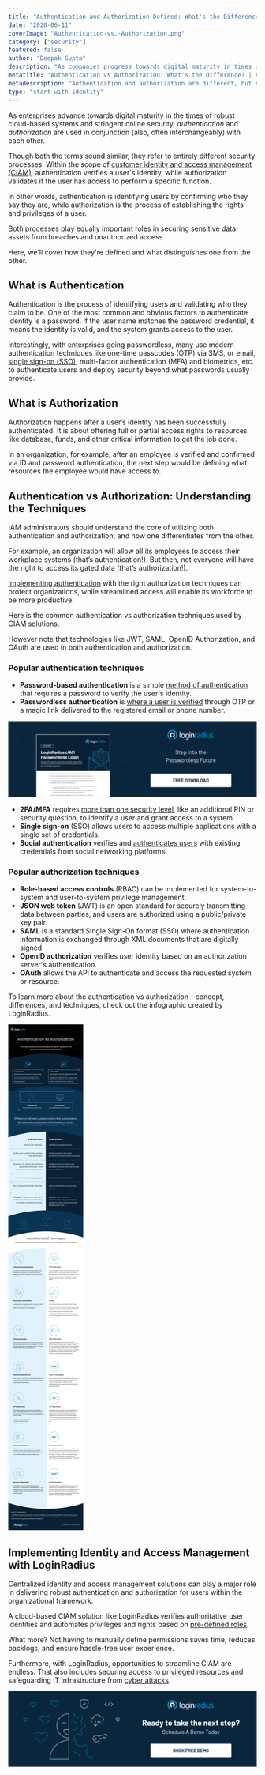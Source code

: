 ```yaml
---
title: "Authentication and Authorization Defined: What's the Difference? [Infographic]"
date: "2020-06-11"
coverImage: "Authentication-vs.-Authorization.png"
category: ["security"]
featured: false
author: "Deepak Gupta"
description: "As companies progress towards digital maturity in times of robust cloud-based systems and stringent online security, authentication and authorization are used in conjunction with each other."
metatitle: "Authentication vs Authorization: What's the Difference? | LoginRadius"
metadescription: "Authentication and authorization are different, but both are required to protect your business data in complementary ways. Check out the infographic."
type: "start-with-identity"
---
```


As enterprises advance towards digital maturity in the times of robust cloud-based systems and stringent online security, _authentication_ and _authorization_ are used in conjunction (also, often interchangeably) with each other.

Though both the terms sound similar, they refer to entirely different security processes. Within the scope of [customer identity and access management (CIAM)](https://www.loginradius.com/blog/2019/06/customer-identity-and-access-management/), authentication verifies a user's identity, while authorization validates if the user has access to perform a specific function.

In other words, authentication is identifying users by confirming who they say they are, while authorization is the process of establishing the rights and privileges of a user.

Both processes play equally important roles in securing sensitive data assets from breaches and unauthorized access.

Here, we'll cover how they're defined and what distinguishes one from the other.

## What is Authentication

Authentication is the process of identifying users and validating who they claim to be. One of the most common and obvious factors to authenticate identity is a password. If the user name matches the password credential, it means the identity is valid, and the system grants access to the user.

Interestingly, with enterprises going passwordless, many use modern authentication techniques like one-time passcodes (OTP) via SMS, or email, [single sign-on (SSO)](https://www.loginradius.com/blog/2019/05/what-is-single-sign-on/), multi-factor authentication (MFA) and biometrics, etc. to authenticate users and deploy security beyond what passwords usually provide.

## What is Authorization

Authorization happens after a user’s identity has been successfully authenticated. It is about offering full or partial access rights to resources like database, funds, and other critical information to get the job done.

In an organization, for example, after an employee is verified and confirmed via ID and password authentication, the next step would be defining what resources the employee would have access to.

## Authentication vs Authorization: Understanding the Techniques

IAM administrators should understand the core of utilizing both authentication and authorization, and how one differentiates from the other.

For example, an organization will allow all its employees to access their workplace systems (that’s authentication!). But then, not everyone will have the right to access its gated data (that’s authorization!).

[Implementing authentication](https://www.loginradius.com/authentication/) with the right authorization techniques can protect organizations, while streamlined access will enable its workforce to be more productive.

Here is the common authentication vs authorization techniques used by CIAM solutions.

However note that technologies like JWT, SAML, OpenID Authorization, and OAuth are used in both authentication and authorization.

### **Popular authentication techniques**

- **Password-based authentication** is a simple [method of authentication](https://www.loginradius.com/blog/2019/06/what-is-multi-factor-authentication/) that requires a password to verify the user's identity.
- **Passwordless authentication** is [where a user is verified](https://www.loginradius.com/blog/2019/10/passwordless-authentication-the-future-of-identity-and-security/) through OTP or a magic link delivered to the registered email or phone number.

[![passwordless-login](passwordless-login.png)](https://www.loginradius.com/resource/loginradius-ciam-passwordless-login/)

- **2FA/MFA** requires [more than one security level](https://www.loginradius.com/blog/2019/06/what-is-multi-factor-authentication/), like an additional PIN or security question, to identify a user and grant access to a system.
- **Single sign-on** (SSO) allows users to access multiple applications with a single set of credentials.
- **Social authentication** verifies and [authenticates users](https://www.loginradius.com/social-login/) with existing credentials from social networking platforms.

### **Popular authorization techniques**

- **Role-based access controls** (RBAC) can be implemented for system-to-system and user-to-system privilege management.
- **JSON web token** (JWT) is an open standard for securely transmitting data between parties, and users are authorized using a public/private key pair.
- **SAML** is a standard Single Sign-On format (SSO) where authentication information is exchanged through XML documents that are digitally signed.
- **OpenID authorization** verifies user identity based on an authorization server's authentication.
- **OAuth** allows the API to authenticate and access the requested system or resource.

To learn more about the authentication vs authorization - concept, differences, and techniques, check out the infographic created by LoginRadius.

![Authentication-Vs-Authorization-infographic](Authentication-Vs-Authorization-1.png)

## Implementing Identity and Access Management with LoginRadius 

Centralized identity and access management solutions can play a major role in delivering robust authentication and authorization for users within the organizational framework.

A cloud-based CIAM solution like LoginRadius verifies authoritative user identities and automates privileges and rights based on [pre-defined roles](https://www.loginradius.com/role-management/).

What more? Not having to manually define permissions saves time, reduces backlogs, and ensure hassle-free user experience.

Furthermore, with LoginRadius, opportunities to streamline CIAM are endless. That also includes securing access to privileged resources and safeguarding IT infrastructure from [cyber attacks](https://www.loginradius.com/blog/2019/10/cybersecurity-attacks-business/).

[![book-a-free-demo-loginradius](Book-a-free-demo-request.png)](https://www.loginradius.com/book-a-demo/)
